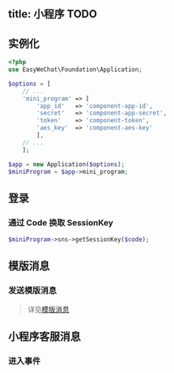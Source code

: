 title: 小程序 TODO
---

## 实例化

```php
<?php
use EasyWeChat\Foundation\Application;

$options = [
    // ...
    'mini_program' => [
        'app_id'   => 'component-app-id',
        'secret'   => 'component-app-secret',
        'token'    => 'component-token',
        'aes_key'  => 'component-aes-key'
        ],
    // ...
    ];

$app = new Application($options);
$miniProgram = $app->mini_program;
```

## 登录

### 通过 Code 换取 SessionKey

```php
$miniProgram->sns->getSessionKey($code);
```

## 模版消息

### 发送模版消息

> 详见[模版消息](https://easywechat.org/zh-cn/docs/notice.html)

## 小程序客服消息

### 进入事件
